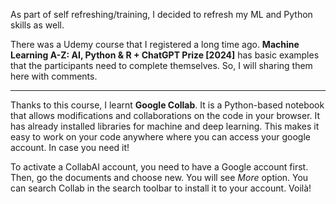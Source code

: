As part of self refreshing/training, I decided to refresh my ML and Python skills as well. 

There was a Udemy course that I registered a long time ago. **Machine Learning A-Z: AI, Python & R + ChatGPT Prize [2024]** has basic examples that the participants need to complete themselves. So, I will sharing them here with comments.

----------------------------------------------------------------------------

Thanks to this course, I learnt **Google Collab**. It is a Python-based notebook that allows modifications and collaborations on the code in your browser. It has already installed libraries for machine and deep learning.
This makes it easy to work on your code anywhere where you can access your google account. In case you need it! 

To activate a CollabAI account, you need to have a Google account first. Then, go the documents and choose new. You will see *More* option. You can search Collab in the search toolbar to install it to your account. Voilà!
